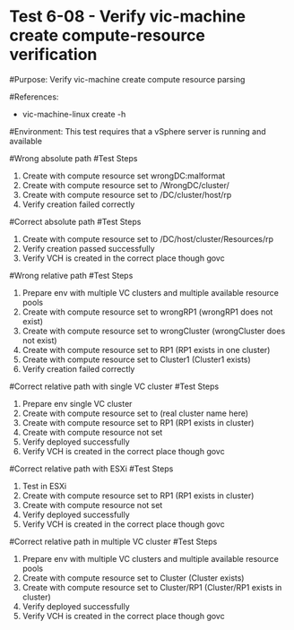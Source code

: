 Test 6-08 - Verify vic-machine create compute-resource verification
=======

#Purpose:
Verify vic-machine create compute resource parsing

#References:
* vic-machine-linux create -h

#Environment:
This test requires that a vSphere server is running and available

#Wrong absolute path
#Test Steps
1. Create with compute resource set wrongDC:malformat 
2. Create with compute resource set to /WrongDC/cluster/
3. Create with compute resource set to /DC/cluster/host/rp
4. Verify creation failed correctly

#Correct absolute path
#Test Steps
1. Create with compute resource set to /DC/host/cluster/Resources/rp
2. Verify creation passed successfully
3. Verify VCH is created in the correct place though govc

#Wrong relative path
#Test Steps
1. Prepare env with multiple VC clusters and multiple available resource pools
2. Create with compute resource set to wrongRP1 (wrongRP1 does not exist)
3. Create with compute resource set to wrongCluster (wrongCluster does not exist)
4. Create with compute resource set to RP1 (RP1 exists in one cluster)
5. Create with compute resource set to Cluster1 (Cluster1 exists)
6. Verify creation failed correctly

#Correct relative path with single VC cluster
#Test Steps
1. Prepare env single VC cluster
2. Create with compute resource set to <cluster name> (real cluster name here)
3. Create with compute resource set to RP1 (RP1 exists in cluster)
4. Create with compute resource not set 
5. Verify deployed successfully
6. Verify VCH is created in the correct place though govc

#Correct relative path with ESXi
#Test Steps
1. Test in ESXi
2. Create with compute resource set to RP1 (RP1 exists in cluster)
3. Create with compute resource not set 
4. Verify deployed successfully
5. Verify VCH is created in the correct place though govc

#Correct relative path in multiple VC cluster
#Test Steps
1. Prepare env with multiple VC clusters and multiple available resource pools
2. Create with compute resource set to Cluster (Cluster exists)
3. Create with compute resource set to Cluster/RP1 (Cluster/RP1 exists in cluster)
4. Verify deployed successfully
5. Verify VCH is created in the correct place though govc

